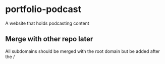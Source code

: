 # portfolio-podcast

A website that holds podcasting content

## Merge with other repo later
All subdomains should be merged with the root domain but be added after the /
